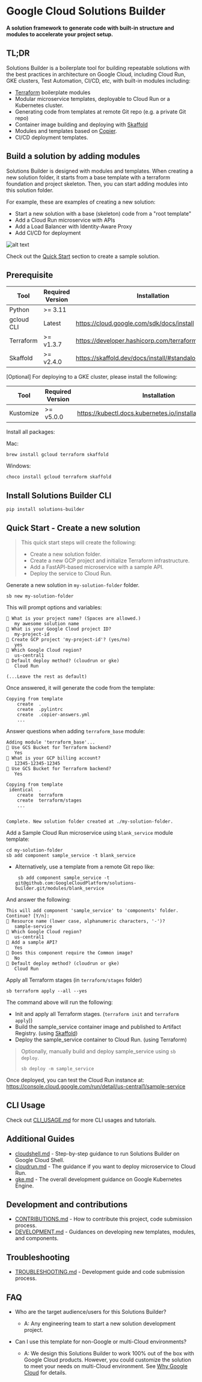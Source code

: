 # Google Cloud Solutions Builder

**A solution framework to generate code with built-in structure and modules
to accelerate your project setup.**

## TL;DR

Solutions Builder is a boilerplate tool for building repeatable solutions with the
best practices in architecture on Google Cloud, including Cloud Run, GKE clusters,
Test Automation, CI/CD, etc, with built-in modules including:

- [Terraform](https://www.terraform.io/) boilerplate modules
- Modular microservice templates, deployable to Cloud Run or a Kubernetes cluster.
- Generating code from templates at remote Git repo (e.g. a private Git repo)
- Container image building and deploying with [Skaffold](https://skaffold.dev)
- Modules and templates based on [Copier](https://copier.readthedocs.io/en/stable/).
- CI/CD deployment templates.

## Build a solution by adding modules

Solutions Builder is designed with modules and templates. When creating a new solution
folder, it starts from a base template with a terraform foundation and project skeleton.
Then, you can start adding modules into this solution folder.

For example, these are examples of creating a new solution:

- Start a new solution with a base (skeleton) code from a "root template"
- Add a Cloud Run microservice with APIs
- Add a Load Balancer with Identity-Aware Proxy
- Add CI/CD for deployment

![alt text](docs/assets/adding_modules.png)

Check out the [Quick Start](#quick-start---create-a-new-solution) section to create a sample solution.

## Prerequisite

| Tool       | Required Version | Installation                                         |
| ---------- | ---------------- | ---------------------------------------------------- |
| Python     | &gt;= 3.11       |                                                      |
| gcloud CLI | Latest           | https://cloud.google.com/sdk/docs/install            |
| Terraform  | &gt;= v1.3.7     | https://developer.hashicorp.com/terraform/downloads  |
| Skaffold   | &gt;= v2.4.0     | https://skaffold.dev/docs/install/#standalone-binary |

[Optional] For deploying to a GKE cluster, please install the following:

| Tool      | Required Version | Installation                                               |
| --------- | ---------------- | ---------------------------------------------------------- |
| Kustomize | &gt;= v5.0.0     | https://kubectl.docs.kubernetes.io/installation/kustomize/ |

Install all packages:

Mac:

```
brew install gcloud terraform skaffold
```

Windows:

```
choco install gcloud terraform skaffold
```

## Install Solutions Builder CLI

```
pip install solutions-builder
```

## Quick Start - Create a new solution

> This quick start steps will create the following:
>
> - Create a new solution folder.
> - Create a new GCP project and initialize Terraform infrastructure.
> - Add a FastAPI-based microservice with a sample API.
> - Deploy the service to Cloud Run.

Generate a new solution in `my-solution-folder` folder.

```
sb new my-solution-folder
```

This will prompt options and variables:

```
🎤 What is your project name? (Spaces are allowed.)
   my awesome solution name
🎤 What is your Google Cloud project ID?
   my-project-id
🎤 Create GCP project 'my-project-id'? (yes/no)
   yes
🎤 Which Google Cloud region?
   us-central1
🎤 Default deploy method? (cloudrun or gke)
   Cloud Run

(...Leave the rest as default)
```

Once answered, it will generate the code from the template:

```
Copying from template
    create  .
    create  .pylintrc
    create  .copier-answers.yml
    ...
```

Answer questions when adding `terraform_base` module:

```
Adding module 'terraform_base'...
🎤 Use GCS Bucket for Terraform backend?
   Yes
🎤 What is your GCP billing account?
   12345-12345-12345
🎤 Use GCS Bucket for Terraform backend?
   Yes

Copying from template
 identical  .
    create  terraform
    create  terraform/stages
    ...


Complete. New solution folder created at ./my-solution-folder.
```

Add a Sample Cloud Run microservice using `blank_service` module template:

```
cd my-solution-folder
sb add component sample_service -t blank_service
```

- Alternatively, use a template from a remote Git repo like:
  ```
   sb add component sample_service -t git@github.com:GoogleCloudPlatform/solutions-builder.git/modules/blank_service
  ```

And answer the following:

```
This will add component 'sample_service' to 'components' folder. Continue? [Y/n]:
🎤 Resource name (lower case, alphanumeric characters, '-')?
   sample-service
🎤 Which Google Cloud region?
   us-central1
🎤 Add a sample API?
   Yes
🎤 Does this component require the Common image?
   No
🎤 Default deploy method? (cloudrun or gke)
   Cloud Run
```

Apply all Terraform stages (in `terraform/stages` folder)

```
sb terraform apply --all --yes
```

The command above will run the following:

- Init and apply all Terraform stages. (`terraform init` and `terraform apply`))
- Build the sample_service container image and published to Artifact Registry. (using [Skaffold](https://skaffold.dev))
- Deploy the sample_service container to Cloud Run. (using Terraform)

> Optionally, manually build and deploy sample_service using `sb deploy`.
>
> ```
> sb deploy -m sample_service
> ```

Once deployed, you can test the Cloud Run instance at:
https://console.cloud.google.com/run/detail/us-central1/sample-service

## CLI Usage

Check out [CLI_USAGE.md](docs/CLI_USAGE.md) for more CLI usages and tutorials.

## Additional Guides

- [cloudshell.md](docs/guides/cloudshell.md) - Step-by-step guidance to run Solutions Builder on Google Cloud Shell.
- [cloudrun.md](docs/guides/cloudrun.md) - The guidance if you want to deploy microservice to Cloud Run.
- [gke.md](docs/guides/gke.md) - The overall development guidance on Google Kubernetes Engine.

## Development and contributions

- [CONTRIBUTIONS.md](CONTRIBUTIONS.md) - How to contribute this project, code submission process.
- [DEVELOPMENT.md](docs/DEVELOPMENT.md) - Guidances on developing new templates, modules, and components.

## Troubleshooting

- [TROUBLESHOOTING.md](docs/TROUBLESHOOTING.md) - Development guide and code submission process.

## FAQ

- Who are the target audience/users for this Solutions Builder?

  - A: Any engineering team to start a new solution development project.

- Can I use this template for non-Google or multi-Cloud environments?
  - A: We design this Solutions Builder to work 100% out of the box with Google Cloud products. However, you could customize the solution to meet your needs on multi-Cloud environment. See [Why Google Cloud](https://cloud.google.com/why-google-cloud) for details.
